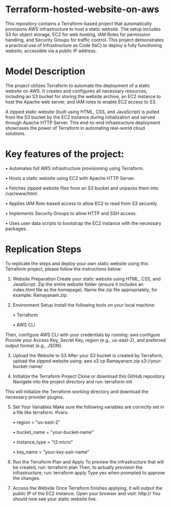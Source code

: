 # Terraform-hosted-website-on-aws
This repository contains a Terraform-based project that automatically provisions AWS infrastructure to host a static website. The setup includes S3 for object storage, EC2 for web hosting, IAM Roles for permission handling, and Security Groups for traffic control. This project demonstrates a practical use of Infrastructure as Code (IaC) to deploy a fully functioning website, accessible via a public IP address.


# Model Description

The project utilizes Terraform to automate the deployment of a static website on AWS. It creates and configures all necessary resources, including an S3 bucket for storing the website archive, an EC2 instance to host the Apache web server, and IAM roles to enable EC2 access to S3.

A zipped static website (built using HTML, CSS, and JavaScript) is pulled from the S3 bucket by the EC2 instance during initialization and served through Apache HTTP Server. This end-to-end infrastructure deployment showcases the power of Terraform in automating real-world cloud solutions.

# Key features of the project:

• Automates full AWS infrastructure provisioning using Terraform.

• Hosts a static website using EC2 with Apache HTTP Server.

• Fetches zipped website files from an S3 bucket and unpacks them into /var/www/html.

• Applies IAM Role-based access to allow EC2 to read from S3 securely.

• Implements Security Groups to allow HTTP and SSH access.

• Uses user data scripts to bootstrap the EC2 instance with the necessary packages.


# Replication Steps

To replicate the steps and deploy your own static website using this Terraform project, please follow the instructions below:

1. Website Preparation
Create your static website using HTML, CSS, and JavaScript. Zip the entire website folder (ensure it includes an index.html file as the homepage). Name the zip file appropriately, for example: Ramayanam.zip.

2. Environment Setup
Install the following tools on your local machine:

      • Terraform

      • AWS CLI

Then, configure AWS CLI with your credentials by running:
aws configure
Provide your Access Key, Secret Key, region (e.g., us-east-2), and preferred output format (e.g., JSON).

3. Upload the Website to S3
After your S3 bucket is created by Terraform, upload the zipped website using:
aws s3 cp Ramayanam.zip s3://your-bucket-name/

4. Initialize the Terraform Project
Clone or download this GitHub repository. Navigate into the project directory and run:
terraform init

This will initialize the Terraform working directory and download the necessary provider plugins.

5. Set Your Variables
Make sure the following variables are correctly set in a file like terraform. tfvars:

      • region = "us-east-2"

      • bucket_name = "your-bucket-name"

      • instance_type = "t2.micro"

      • key_name = "your-key-pair-name"

6. Run the Terraform Plan and Apply
To preview the infrastructure that will be created, run:
terraform plan
Then, to actually provision the infrastructure, run:
terraform apply
Type yes when prompted to approve the changes.

7. Access the Website
Once Terraform finishes applying, it will output the public IP of the EC2 instance. Open your browser and visit:
http://<your-ec2-public-ip>
You should now see your static website live.
